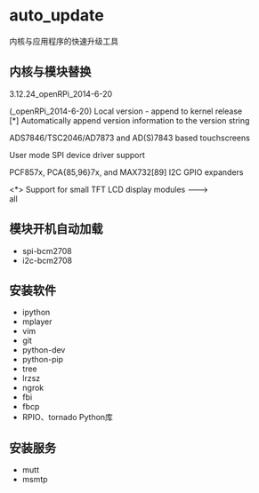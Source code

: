 auto_update
===========

内核与应用程序的快速升级工具

## 内核与模块替换

3.12.24_openRPi_2014-6-20

(_openRPi_2014-6-20) Local version - append to kernel release  
[*] Automatically append version information to the version string

<M>   ADS7846/TSC2046/AD7873 and AD(S)7843 based touchscreens

<M>   User mode SPI device driver support

<M>   PCF857x, PCA{85,96}7x, and MAX732[89] I2C GPIO expanders

<*> Support for small TFT LCD display modules  --->  
	<M> all

## 模块开机自动加载

* spi-bcm2708
* i2c-bcm2708

## 安装软件

* ipython
* mplayer
* vim
* git 
* python-dev
* python-pip
* tree
* lrzsz
* ngrok
* fbi
* fbcp
* RPIO、tornado Python库

## 安装服务

* mutt
* msmtp